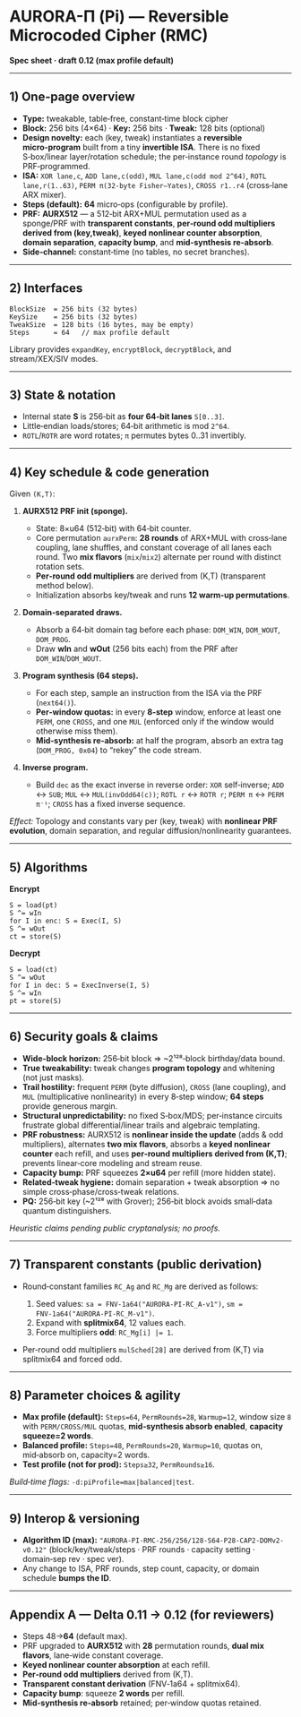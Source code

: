 # AURORA-Π (Pi) — Reversible Microcoded Cipher (RMC)

**Spec sheet · draft 0.12 (max profile default)**

---

## 1) One‑page overview

* **Type:** tweakable, table‑free, constant‑time block cipher
* **Block:** 256 bits (4×64) · **Key:** 256 bits · **Tweak:** 128 bits (optional)
* **Design novelty:** each (key, tweak) instantiates a **reversible micro‑program** built from a tiny **invertible ISA**. There is no fixed S‑box/linear layer/rotation schedule; the per‑instance round *topology* is PRF‑programmed.
* **ISA:** `XOR lane,c`, `ADD lane,c(odd)`, `MUL lane,c(odd mod 2^64)`, `ROTL lane,r(1..63)`, `PERM π(32‑byte Fisher–Yates)`, `CROSS r1..r4` (cross‑lane ARX mixer).
* **Steps (default):** **64** micro‑ops (configurable by profile).
* **PRF:** **AURX512** — a 512‑bit ARX+MUL permutation used as a sponge/PRF with **transparent constants**, **per‑round odd multipliers derived from (key,tweak)**, **keyed nonlinear counter absorption**, **domain separation**, **capacity bump**, and **mid‑synthesis re‑absorb**.
* **Side‑channel:** constant‑time (no tables, no secret branches).

---

## 2) Interfaces

```
BlockSize  = 256 bits (32 bytes)
KeySize    = 256 bits (32 bytes)
TweakSize  = 128 bits (16 bytes, may be empty)
Steps      = 64   // max profile default
```

Library provides `expandKey`, `encryptBlock`, `decryptBlock`, and stream/XEX/SIV modes.

---

## 3) State & notation

* Internal state **S** is 256‑bit as **four 64‑bit lanes** `S[0..3]`.
* Little‑endian loads/stores; 64‑bit arithmetic is mod `2^64`.
* `ROTL`/`ROTR` are word rotates; `π` permutes bytes 0..31 invertibly.

---

## 4) Key schedule & code generation

Given `(K,T)`:

1. **AURX512 PRF init (sponge).**

   * State: 8×u64 (512‑bit) with 64‑bit counter.
   * Core permutation `aurxPerm`: **28 rounds** of ARX+MUL with cross‑lane coupling, lane shuffles, and constant coverage of all lanes each round. Two **mix flavors** (`mix`/`mix2`) alternate per round with distinct rotation sets.
   * **Per‑round odd multipliers** are derived from (K,T) (transparent method below).
   * Initialization absorbs key/tweak and runs **12 warm‑up permutations**.

2. **Domain‑separated draws.**

   * Absorb a 64‑bit domain tag before each phase: `DOM_WIN`, `DOM_WOUT`, `DOM_PROG`.
   * Draw **wIn** and **wOut** (256 bits each) from the PRF after `DOM_WIN`/`DOM_WOUT`.

3. **Program synthesis (64 steps).**

   * For each step, sample an instruction from the ISA via the PRF (`next64()`).
   * **Per‑window quotas:** in every **8‑step** window, enforce at least one `PERM`, one `CROSS`, and one `MUL` (enforced only if the window would otherwise miss them).
   * **Mid‑synthesis re‑absorb:** at half the program, absorb an extra tag (`DOM_PROG, 0x04`) to “rekey” the code stream.

4. **Inverse program.**

   * Build `dec` as the exact inverse in reverse order: `XOR` self‑inverse; `ADD` ↔ `SUB`; `MUL` ↔ `MUL(invOdd64(c))`; `ROTL r` ↔ `ROTR r`; `PERM π` ↔ `PERM π⁻¹`; `CROSS` has a fixed inverse sequence.

*Effect:* Topology and constants vary per (key, tweak) with **nonlinear PRF evolution**, domain separation, and regular diffusion/nonlinearity guarantees.

---

## 5) Algorithms

**Encrypt**

```
S = load(pt)
S ^= wIn
for I in enc: S = Exec(I, S)
S ^= wOut
ct = store(S)
```

**Decrypt**

```
S = load(ct)
S ^= wOut
for I in dec: S = ExecInverse(I, S)
S ^= wIn
pt = store(S)
```

---

## 6) Security goals & claims

* **Wide‑block horizon:** 256‑bit block ⇒ \~2¹²⁸‑block birthday/data bound.
* **True tweakability:** tweak changes **program topology** and whitening (not just masks).
* **Trail hostility:** frequent `PERM` (byte diffusion), `CROSS` (lane coupling), and `MUL` (multiplicative nonlinearity) in every 8‑step window; **64 steps** provide generous margin.
* **Structural unpredictability:** no fixed S‑box/MDS; per‑instance circuits frustrate global differential/linear trails and algebraic templating.
* **PRF robustness:** AURX512 is **nonlinear inside the update** (adds & odd multipliers), alternates **two mix flavors**, absorbs a **keyed nonlinear counter** each refill, and uses **per‑round multipliers derived from (K,T)**; prevents linear‑core modeling and stream reuse.
* **Capacity bump:** PRF squeezes **2×u64** per refill (more hidden state).
* **Related‑tweak hygiene:** domain separation + tweak absorption ⇒ no simple cross‑phase/cross‑tweak relations.
* **PQ:** 256‑bit key (\~2¹²⁸ with Grover); 256‑bit block avoids small‑data quantum distinguishers.

*Heuristic claims pending public cryptanalysis; no proofs.*

---

## 7) Transparent constants (public derivation)

* Round‑constant families `RC_Ag` and `RC_Mg` are derived as follows:

  1. Seed values: `sa = FNV‑1a64("AURORA‑PI‑RC_A‑v1")`, `sm = FNV‑1a64("AURORA‑PI‑RC_M‑v1")`.
  2. Expand with **splitmix64**, 12 values each.
  3. Force multipliers **odd**: `RC_Mg[i] |= 1`.
* Per‑round odd multipliers `mulSched[28]` are derived from (K,T) via splitmix64 and forced odd.

---

## 8) Parameter choices & agility

* **Max profile (default):** `Steps=64`, `PermRounds=28`, `Warmup=12`, window size `8` with `PERM/CROSS/MUL` quotas, **mid‑synthesis absorb enabled**, **capacity squeeze=2 words**.
* **Balanced profile:** `Steps=48`, `PermRounds=20`, `Warmup=10`, quotas on, mid‑absorb on, capacity=2 words.
* **Test profile (not for prod):** `Steps≥32`, `PermRounds≥16`.

*Build‑time flags:* `-d:piProfile=max|balanced|test`.

---

## 9) Interop & versioning

* **Algorithm ID (max):**
  `"AURORA-PI-RMC-256/256/128-S64-P28-CAP2-DOMv2-v0.12"`
  (block/key/tweak/steps · PRF rounds · capacity setting · domain‑sep rev · spec ver).
* Any change to ISA, PRF rounds, step count, capacity, or domain schedule **bumps the ID**.

---

## Appendix A — Delta 0.11 → 0.12 (for reviewers)

* Steps 48→**64** (default max).
* PRF upgraded to **AURX512** with **28** permutation rounds, **dual mix flavors**, lane‑wide constant coverage.
* **Keyed nonlinear counter absorption** at each refill.
* **Per‑round odd multipliers** derived from (K,T).
* **Transparent constant derivation** (FNV‑1a64 + splitmix64).
* **Capacity bump**: squeeze **2 words** per refill.
* **Mid‑synthesis re‑absorb** retained; per‑window quotas retained.
